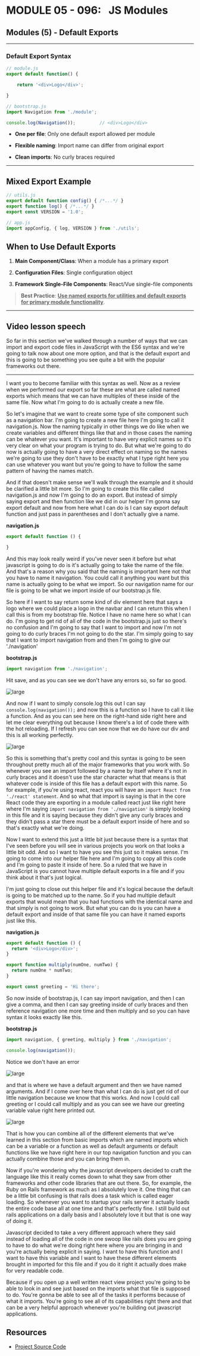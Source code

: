 # MODULE 05 - 096:   JS Modules

## Modules (5) - Default Exports

---

### Default Export Syntax

```js
// module.js
export default function() {

    return '<div>Logo</div>';

}

// bootstrap.js
import Navigation from './module';

console.log(Navigation());         // <div>Logo</div>
```

- **One per file**: Only one default export allowed per module

- **Flexible naming**: Import name can differ from original export

- **Clean imports**: No curly braces required

****

## Mixed Export Example

```js
// utils.js
export default function config() { /*...*/ }
export function log() { /*...*/ }
export const VERSION = '1.0';

// app.js
import appConfig, { log, VERSION } from './utils';
```

## When to Use Default Exports

1. **Main Component/Class**: When a module has a primary export

2. **Configuration Files**: Single configuration object

3. **Framework Single-File Components**: React/Vue single-file components

> **Best Practice**: **<u>Use named exports for utilities and default exports for primary module functionality</u>**.

---

## Video lesson speech

So far in this section we've walked through a number of ways that we can
 import and export code files in JavaScript with the ES6 syntax and 
we're going to talk now about one more option, and that is the default 
export and this is going to be something you see quite a bit with the 
popular frameworks out there.

****

I want you to become familiar with this syntax as well. Now as a review when we performed our export so far these are what are called named exports which means that we can have multiples of these inside of the same file. Now what I'm going to do is actually create a new file. 

So let's imagine that we want to create some type of site component such as a navigation bar. I'm going to create a new file here I'm going to call it navigation.js. Now the naming typically in other things we do like when we create variables and different things like that and in those cases the naming can be whatever you want. It's important to have very explicit names so it's very clear on what your program is trying to do. But what we're going to do now is actually going to have a very direct effect on naming so the names we're going to use they don't have to be exactly what I type right here you can use whatever you want but you're going to have to follow the same pattern of having the names match. 

And if that doesn't make sense we'll walk through the example and it should be clarified a little bit more. So I'm going to create this file called navigation.js and now I'm going to do an export. But instead of simply saying export and then function like we did in our helper I'm gonna say export default and now from here what I can do is I can say export default function and just pass in parentheses and I don't actually give a name.

**navigation.js**

```js
export default function () {

}
```

And this may look really weird if you've never seen it before but what javascript is going to do is it's actually going to take the name of the file. And that's a reason why you said that the naming is important here not that you have to name it navigation. You could call it anything you want but this name is actually going to be what we import. So our navigation name for our file is going to be what we import inside of our bootstrap.js file.

So here if I want to say return some kind of div element here that says a logo where we could place a logo in the navbar and I can return this when I call this is from my bootstrap file. Notice I have no name here so what I can do. I'm going to get rid of all of the code in the bootstrap.js just so there's no confusion and I'm going to say that I want to import and now I'm not going to do curly braces I'm not going to do the star. I'm simply going to say that I want to import navigation from and then I'm going to give our './navigation'

**bootstrap.js**

```js
import navigation from './navigation';
```

Hit save, and as you can see we don't have any errors so, so far so good. 

![large](https://s3-us-west-2.amazonaws.com/devcamp-pictures/Modern+JavaScript/+JavaScript+Modules/How+to+Import+Multiple+Elements+from+a+JavaScript+File+%23+1467/image6.png)

And now if I want to simply console.log this out I can say `console.log(navigation());` and now this is a function so I have to call it like a function. And as you can see here on the right-hand side right here and let me clear everything out because I know there's a lot of code there with the hot reloading. If I refresh you can see now that we do have our div and this is all working perfectly. 

![large](https://s3-us-west-2.amazonaws.com/devcamp-pictures/Modern+JavaScript/+JavaScript+Modules/How+to+Import+Multiple+Elements+from+a+JavaScript+File+%23+1467/image7.png)

So this is something that's pretty cool and this syntax is going to be seen throughout pretty much all of the major frameworks that you work with. So whenever you see an import followed by a name by itself where it's not in curly braces and it doesn't use the star character what that means is that whatever code is inside of this file has a default export with this name. So for example, if you're using react, react you will have an `import React from './react' statement`. And so what that import is saying is that in the core React code they are exporting in a module called react just like right here where I'm saying `import navigation from './navigation'` is simply looking in this file and it is saying because they didn't give any curly braces and they didn't pass a star there must be a default export inside of here and so that's exactly what we're doing.

Now I want to extend this just a little bit just because there is a syntax that I've seen before you will see in various projects you work on that looks a little bit odd. And so I want to have you see this just so it makes sense. I'm going to come into our helper file here and I'm going to copy all this code and I'm going to paste it inside of here. So a ruled that we have in JavaScript is you cannot have multiple default exports in a file and if you think about it that's just logical. 

I'm just going to close out this helper file and it's logical because the default is going to be matched up to the name. So if you had multiple default exports that would mean that you had functions with the identical name and that simply is not going to work. But what you can do is you can have a default export and inside of that same file you can have it named exports just like this. 

**navigation.js**

```js
export default function () {
  return '<div>Logo</div>';
}

export function multiply(numOne, numTwo) {
  return numOne * numTwo;
}

export const greeting = 'Hi there';
```

So now inside of bootstrap.js, I can say import navigation, and then I can give a comma, and then I can say greeting inside of curly braces and then reference navigation one more time and then multiply and so you can have syntax it looks exactly like this. 

**bootstrap.js**

```js
import navigation, { greeting, multiply } from './navigation';

console.log(navigation());
```

Notice we don't have an error 

![large](https://s3-us-west-2.amazonaws.com/devcamp-pictures/Modern+JavaScript/+JavaScript+Modules/How+to+Import+Multiple+Elements+from+a+JavaScript+File+%23+1467/image8.png)

and that is where we have a default argument and then we have named arguments. And if I come over here than what I can do is just get rid of our little navigation because we know that this works. And now I could call greeting or I could call multiply and as you can see we have our greeting variable value right here printed out. 

![large](https://s3-us-west-2.amazonaws.com/devcamp-pictures/Modern+JavaScript/+JavaScript+Modules/How+to+Import+Multiple+Elements+from+a+JavaScript+File+%23+1467/image9.png)

That is how you can combine all of the different elements that we've learned in this section from basic imports which are named imports which can be a variable or a function as well as default arguments or default functions like we have right here in our top navigation function and you can actually combine those and you can bring them in. 

Now if you're wondering why the javascript developers decided to craft the language like this it really comes down to what they saw from other frameworks and other code libraries that are out there. So, for example, the Ruby on Rails framework as much as I absolutely love it. One thing that can be a little bit confusing is that rails does a task which is called eager loading. So whenever you want to startup your rails server it actually loads the entire code base all at one time and that's perfectly fine. I still build out rails applications on a daily basis and I absolutely love it but that is one way of doing it. 

Javascript decided to take a very different approach where they said instead of loading all of the code in one swoop like rails does you are going to have to do what we're doing right here where you are bringing in and you're actually being explicit in saying. I want to have this function and I want to have this variable and I want to have these different elements brought in imported for this file and if you do it right it actually does make for very readable code. 

Because if you open up a well written react view project you're going to be able to look in and see just based on the imports what that file is supposed to do. You're gonna be able to see all of the tasks it performs because of what it imports. You're going to see all of its capabilities right there and that can be a very helpful approach whenever you're building out javascript applications.

## Resources

- [Project Source Code](https://github.com/jordanhudgens/modern-javascript-module-section/tree/e3ffd2737079518554a77e65d73ac5c909af734f)
